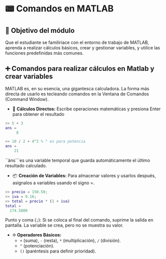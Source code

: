 # 📟 Comandos en MATLAB

## 🎯 Objetivo del módulo
Que el estudiante se familiriace con el entorno de trabajo de MATLAB, aprenda a realizar cálculos básicos, crear y gestionar variables, y utilice las funciones predefinidas más comunes.

## ➕ Comandos para realizar cálculos en Matlab y crear variables
MATLAB es, en su esencia, una gigantesca calculadora. La forma más directa de usarlo es tecleando comandos en la Ventana de Comandos (Command Window).

* 🧮 **Cálculos Directos:** Escribe operaciones matemáticas y presiona Enter para obtener el resultado
```matlab
>> 5 + 3
ans =
     8

>> 10 / 2 + 4^2 % ^ es para potencia
ans =
    21
```

``àns```es una variable temporal que guarda automáticamente el último resultado calculado.

* 📦 **Creación de Variables:** Para almacenar valores y usarlos después, asígnalos a variables usando el signo =.
```matlab
>> precio = 150.50;
>> iva = 0.16;
>> total = precio * (1 + iva)
total =
  174.5800
```

Punto y coma (```;```): Si se coloca al final del comando, suprime la salida en pantalla. La variable se crea, pero no se muestra su valor.
* ➗ **Operadores Básicos:**
  - ```+``` (suma), ```-``` (resta), ```*``` (multiplicación), ```/``` (división).
  - ```^``` (potenciación).
  - ```()``` (paréntesis para definir prioridad).
